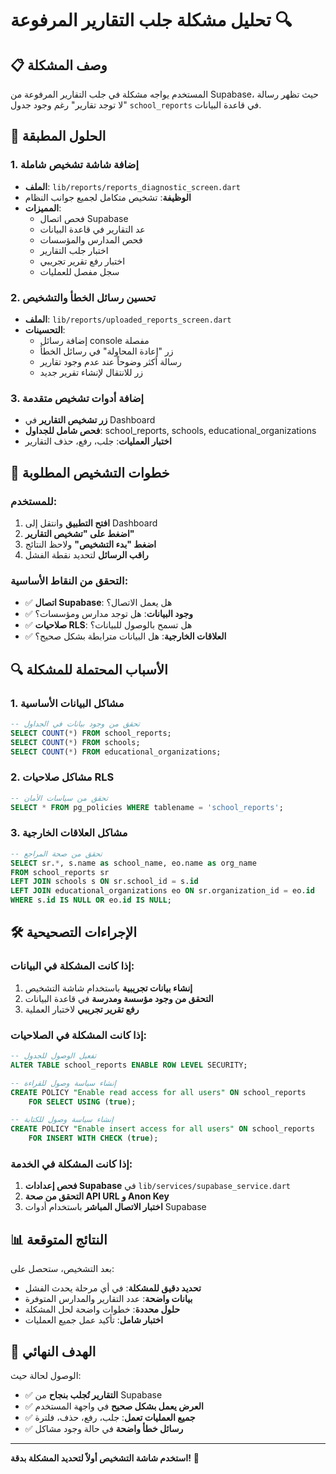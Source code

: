 # تحليل مشكلة جلب التقارير المرفوعة 🔍

## 📋 وصف المشكلة

المستخدم يواجه مشكلة في جلب التقارير المرفوعة من Supabase، حيث تظهر رسالة "لا توجد تقارير" رغم وجود جدول `school_reports` في قاعدة البيانات.

## 🔧 الحلول المطبقة

### 1. إضافة شاشة تشخيص شاملة
- **الملف**: `lib/reports/reports_diagnostic_screen.dart`
- **الوظيفة**: تشخيص متكامل لجميع جوانب النظام
- **المميزات**:
  - فحص اتصال Supabase
  - عد التقارير في قاعدة البيانات
  - فحص المدارس والمؤسسات
  - اختبار جلب التقارير
  - اختبار رفع تقرير تجريبي
  - سجل مفصل للعمليات

### 2. تحسين رسائل الخطأ والتشخيص
- **الملف**: `lib/reports/uploaded_reports_screen.dart`
- **التحسينات**:
  - إضافة رسائل console مفصلة
  - زر "إعادة المحاولة" في رسائل الخطأ
  - رسالة أكثر وضوحاً عند عدم وجود تقارير
  - زر للانتقال لإنشاء تقرير جديد

### 3. إضافة أدوات تشخيص متقدمة
- **زر تشخيص التقارير** في Dashboard
- **فحص شامل للجداول**: school_reports, schools, educational_organizations
- **اختبار العمليات**: جلب، رفع، حذف التقارير

## 🎯 خطوات التشخيص المطلوبة

### للمستخدم:
1. **افتح التطبيق** وانتقل إلى Dashboard
2. **اضغط على "تشخيص التقارير"**
3. **اضغط "بدء التشخيص"** ولاحظ النتائج
4. **راقب الرسائل** لتحديد نقطة الفشل

### التحقق من النقاط الأساسية:
- ✅ **اتصال Supabase**: هل يعمل الاتصال؟
- ✅ **وجود البيانات**: هل توجد مدارس ومؤسسات؟
- ✅ **صلاحيات RLS**: هل تسمح بالوصول للبيانات؟
- ✅ **العلاقات الخارجية**: هل البيانات مترابطة بشكل صحيح؟

## 🔍 الأسباب المحتملة للمشكلة

### 1. مشاكل البيانات الأساسية
```sql
-- تحقق من وجود بيانات في الجداول
SELECT COUNT(*) FROM school_reports;
SELECT COUNT(*) FROM schools;
SELECT COUNT(*) FROM educational_organizations;
```

### 2. مشاكل صلاحيات RLS
```sql
-- تحقق من سياسات الأمان
SELECT * FROM pg_policies WHERE tablename = 'school_reports';
```

### 3. مشاكل العلاقات الخارجية
```sql
-- تحقق من صحة المراجع
SELECT sr.*, s.name as school_name, eo.name as org_name 
FROM school_reports sr
LEFT JOIN schools s ON sr.school_id = s.id
LEFT JOIN educational_organizations eo ON sr.organization_id = eo.id
WHERE s.id IS NULL OR eo.id IS NULL;
```

## 🛠️ الإجراءات التصحيحية

### إذا كانت المشكلة في البيانات:
1. **إنشاء بيانات تجريبية** باستخدام شاشة التشخيص
2. **التحقق من وجود مؤسسة ومدرسة** في قاعدة البيانات
3. **رفع تقرير تجريبي** لاختبار العملية

### إذا كانت المشكلة في الصلاحيات:
```sql
-- تفعيل الوصول للجدول
ALTER TABLE school_reports ENABLE ROW LEVEL SECURITY;

-- إنشاء سياسة وصول للقراءة
CREATE POLICY "Enable read access for all users" ON school_reports
    FOR SELECT USING (true);

-- إنشاء سياسة وصول للكتابة
CREATE POLICY "Enable insert access for all users" ON school_reports
    FOR INSERT WITH CHECK (true);
```

### إذا كانت المشكلة في الخدمة:
1. **فحص إعدادات Supabase** في `lib/services/supabase_service.dart`
2. **التحقق من صحة API URL و Anon Key**
3. **اختبار الاتصال المباشر** باستخدام أدوات Supabase

## 📊 النتائج المتوقعة

بعد التشخيص، ستحصل على:
- **تحديد دقيق للمشكلة**: في أي مرحلة يحدث الفشل
- **بيانات واضحة**: عدد التقارير والمدارس المتوفرة
- **حلول محددة**: خطوات واضحة لحل المشكلة
- **اختبار شامل**: تأكيد عمل جميع العمليات

## 🎉 الهدف النهائي

الوصول لحالة حيث:
- ✅ **التقارير تُجلب بنجاح** من Supabase
- ✅ **العرض يعمل بشكل صحيح** في واجهة المستخدم
- ✅ **جميع العمليات تعمل**: جلب، رفع، حذف، فلترة
- ✅ **رسائل خطأ واضحة** في حالة وجود مشاكل

---

**استخدم شاشة التشخيص أولاً لتحديد المشكلة بدقة!** 🎯

